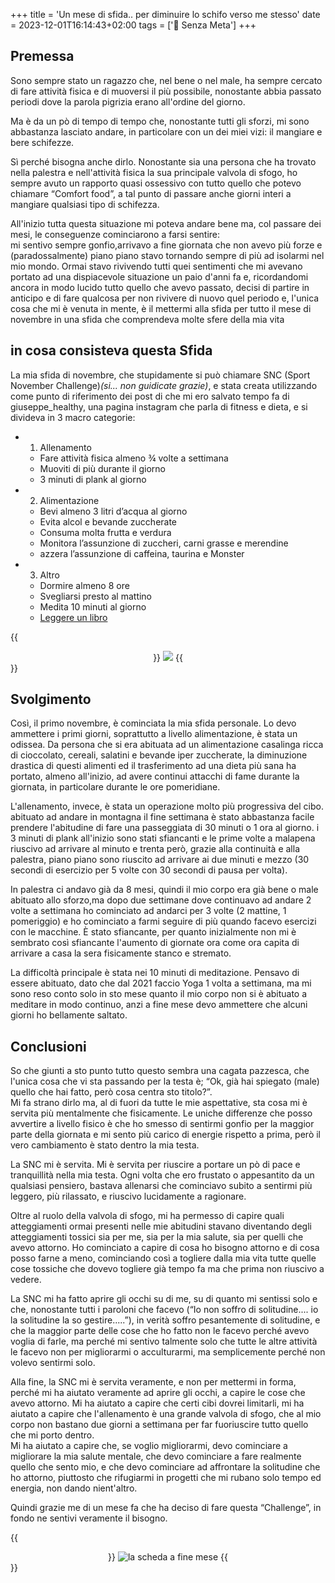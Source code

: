 +++
title = 'Un mese di sfida.. per diminuire  lo schifo verso me stesso'
date = 2023-12-01T16:14:43+02:00
tags = ['📔 Senza Meta']
+++
## Premessa

Sono sempre stato un ragazzo che, nel bene o nel male, ha sempre cercato di fare attività fisica e di muoversi il più possibile, nonostante abbia passato periodi dove la parola pigrizia erano all'ordine del giorno.

Ma è da un pò di tempo di tempo che, nonostante tutti gli sforzi, mi sono abbastanza lasciato andare, in particolare con un dei miei vizi: il mangiare e bere schifezze.

Sì perché bisogna anche dirlo. Nonostante sia una persona che ha trovato nella palestra e nell'attività fisica la sua principale valvola di sfogo, ho sempre avuto un rapporto quasi ossessivo con tutto quello che potevo chiamare “Comfort food”, a tal punto di passare anche giorni interi a mangiare qualsiasi tipo di schifezza.<br />

All'inizio tutta questa situazione mi poteva andare bene ma, col passare dei mesi, le conseguenze cominciarono a farsi sentire:<br />
mi sentivo sempre gonfio,arrivavo a fine giornata che non avevo più forze e (paradossalmente) piano piano stavo tornando sempre di più ad isolarmi nel mio mondo.
Ormai stavo rivivendo tutti quei sentimenti che mi avevano portato ad una dispiacevole situazione un paio d'anni fa e, ricordandomi ancora in modo lucido tutto quello che avevo passato, decisi di partire in anticipo e di fare qualcosa per non rivivere di nuovo quel periodo e, l'unica cosa che mi è venuta in mente, è il mettermi alla sfida per tutto il mese di novembre in una sfida che comprendeva molte sfere della mia vita

## in cosa consisteva questa Sfida

La mia sfida di novembre, che stupidamente si può chiamare SNC (Sport November Challenge)_(si... non guidicate grazie)_, e stata creata utilizzando come punto di riferimento dei post di che mi ero salvato tempo fa di giuseppe_healthy, una pagina instagram che parla di fitness e dieta, e si divideva in 3 macro categorie:

- 1. Allenamento
    - Fare attività fisica almeno ¾ volte a settimana
    - Muoviti di più durante il giorno
    - 3 minuti di plank al giorno
- 2. Alimentazione
    - Bevi almeno 3 litri d’acqua al giorno
    - Evita alcol e bevande zuccherate
    - Consuma molta frutta e verdura
    - Monitora l’assunzione di zuccheri, carni grasse e merendine
    - azzera l’assunzione di caffeina, taurina e Monster
- 3. Altro
    - Dormire almeno 8 ore
    - Svegliarsi presto al mattino
    - Medita 10 minuti al giorno
    - [Leggere un libro](https://lore.livellosegreto.it/book/139361/s/filosofia-giapponese-4-libri-in-1-ikigai-kaizen-shinrin-yoku-kintsukuroi)

{{<center>}}
    <img src="/posts/meditazione.jpg" id="imgArticle">
{{</center>}}


## Svolgimento

Così, il primo novembre, è cominciata la mia sfida personale.
Lo devo ammettere i primi giorni, soprattutto a livello alimentazione, è stata un odissea. Da persona che si era abituata ad un alimentazione casalinga ricca di cioccolato, cereali, salatini e bevande iper zuccherate, la diminuzione drastica di questi alimenti ed il trasferimento ad una dieta più sana ha portato, almeno all'inizio, ad avere continui attacchi di fame durante la giornata, in particolare durante le ore pomeridiane.

L'allenamento, invece, è stata un operazione molto più progressiva del cibo. abituato ad andare in  montagna il fine settimana è stato abbastanza facile prendere l'abitudine di fare una passeggiata di 30 minuti o 1 ora al giorno. i 3 minuti di plank all'inizio sono stati sfiancanti e le prime volte a malapena riuscivo ad arrivare al minuto e trenta però, grazie alla continuità e alla palestra, piano piano sono riuscito ad arrivare ai due minuti e mezzo (30 secondi di esercizio per 5 volte con 30 secondi di pausa per volta).

In palestra ci andavo già da 8 mesi, quindi il mio corpo era già bene o male abituato allo sforzo,ma dopo due settimane dove continuavo ad andare 2 volte a settimana ho cominciato ad andarci per 3 volte (2 mattine, 1 pomeriggio) e ho cominciato a farmi seguire di più quando facevo esercizi con le macchine. È stato sfiancante, per quanto inizialmente non mi è sembrato così sfiancante l'aumento di giornate ora come ora capita di arrivare a casa la sera fisicamente stanco e stremato.

La difficoltà principale è stata nei 10 minuti di meditazione. Pensavo di essere abituato, dato che dal 2021 faccio Yoga 1 volta a settimana, ma mi sono reso conto solo in sto mese quanto il mio corpo non si è abituato a meditare in modo continuo, anzi a fine mese devo ammettere che alcuni giorni ho bellamente saltato.

## Conclusioni

So che giunti a sto punto tutto questo sembra una cagata pazzesca, che l'unica cosa che vi sta passando per la testa è; “Ok, già hai spiegato (male) quello che hai fatto, però cosa centra sto titolo?”.<br />
Mi fa strano dirlo ma, al di fuori da tutte le mie aspettative, sta cosa mi è servita più mentalmente che fisicamente.
Le uniche differenze che posso avvertire a livello fisico è che ho smesso di sentirmi gonfio per la maggior parte della giornata e mi sento più carico di energie rispetto a prima, però il vero cambiamento è stato dentro la mia testa.

La SNC mi è servita. Mi è servita per riuscire a portare un pò di pace e tranquillità nella mia testa. Ogni volta che ero frustato o appesantito da un qualsiasi pensiero, bastava allenarsi che cominciavo subito a sentirmi più leggero, più rilassato, e riuscivo lucidamente a ragionare.

Oltre al ruolo della valvola di sfogo, mi ha permesso di capire quali atteggiamenti ormai presenti nelle mie abitudini stavano diventando degli atteggiamenti tossici sia per me, sia per la mia salute, sia per quelli che avevo attorno. Ho cominciato a capire di cosa ho bisogno attorno e  di cosa posso farne a meno, cominciando così a togliere dalla mia vita tutte quelle cose tossiche che dovevo togliere già tempo fa ma che prima non riuscivo a vedere.

 La SNC mi ha fatto aprire gli occhi su di me, su di quanto mi sentissi solo e che, nonostante tutti i paroloni che facevo (“Io non soffro di solitudine.... io la solitudine la so gestire.....”), in verità soffro pesantemente di solitudine, e che la maggior parte delle cose che ho fatto non le facevo perché avevo voglia di farle, ma perché mi sentivo talmente solo che tutte le altre attività le facevo non per migliorarmi o acculturarmi, ma semplicemente perché non volevo sentirmi solo.

Alla fine, la SNC mi è servita veramente, e non per mettermi in forma, perché mi ha aiutato veramente ad aprire gli occhi, a capire le cose che avevo attorno. Mi ha aiutato a capire che certi cibi dovrei limitarli, mi ha aiutato a capire che l'allenamento è una grande valvola di sfogo, che al mio corpo non bastano due giorni a settimana per far fuoriuscire tutto quello che mi porto dentro.<br />
Mi ha aiutato a capire che, se voglio migliorarmi, devo cominciare a migliorare la mia salute mentale, che devo cominciare a fare realmente quello che sento mio,  e che devo cominciare ad affrontare la solitudine che ho attorno, piuttosto che rifugiarmi in progetti che mi rubano solo tempo ed energia, non dando nient'altro.

Quindi grazie me di un mese fa che ha deciso di fare questa “Challenge”, in fondo ne sentivi veramente il bisogno.

{{<center>}}
<img src="/posts/scheda.jpg" alt="la scheda a fine mese" id="imgArticle">
{{</center>}}

